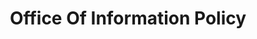 ---
# This topic lives at
# https://digital.gov/topics/office-of-information-policy

# Topic Title
title: "Office Of Information Policy"

# description — keep it short and clear
summary: ""

# Weight
weight: 1

# For more information on managing topics,
# see https://github.com/GSA/digitalgov.gov/wiki/topics
---